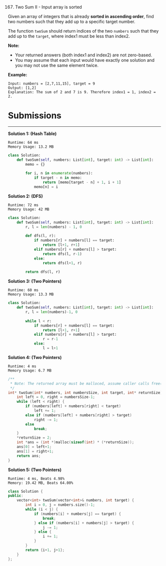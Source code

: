 167. Two Sum II - Input array is sorted

Given an array of integers that is already **sorted in ascending order**, find two numbers such that they add up to a specific target number.

The function `twoSum` should return indices of the two `numbers` such that they add up to the `target`, where index1 must be less than index2.

**Note:**
* Your returned answers (both index1 and index2) are not zero-based.
* You may assume that each input would have exactly one solution and you may not use the same element twice.

**Example:**
```
Input: numbers = [2,7,11,15], target = 9
Output: [1,2]
Explanation: The sum of 2 and 7 is 9. Therefore index1 = 1, index2 = 2.
```

# Submissions
---
**Solution 1: (Hash Table)**
```
Runtime: 64 ms
Memory Usage: 13.2 MB
```
```python
class Solution:
    def twoSum(self, numbers: List[int], target: int) -> List[int]:
        memo = {}
        
        for i, n in enumerate(numbers):
            if target - n in memo:
                return [memo[target - n] + 1, i + 1]
            memo[n] = i        
```

**Solution 2: (DFS)**
```
Runtime: 72 ms
Memory Usage: 42 MB
```
```python
class Solution:
    def twoSum(self, numbers: List[int], target: int) -> List[int]:
        r, l = len(numbers) - 1, 0
        
        def dfs(l, r):
            if numbers[r] + numbers[l] == target:
                return [l+1, r+1]
            elif numbers[r] + numbers[l] > target:
                return dfs(l, r-1)
            else:
                return dfs(l+1, r)
        
        return dfs(l, r)
```

**Solution 3: (Two Pointers)**
```
Runtime: 60 ms
Memory Usage: 13.3 MB
```
```python
class Solution:
    def twoSum(self, numbers: List[int], target: int) -> List[int]:
        r, l = len(numbers)-1, 0
        
        while l < r:
            if numbers[r] + numbers[l] == target:
                return [l+1, r+1]
            elif numbers[r] + numbers[l] > target:
                r = r-1
            else:
                l = l+1
```

**Solution 4: (Two Pointers)**
```
Runtime: 4 ms
Memory Usage: 6.7 MB
```
```c
/**
 * Note: The returned array must be malloced, assume caller calls free().
 */
int* twoSum(int* numbers, int numbersSize, int target, int* returnSize){
    int left = 0, right = numbersSize-1;
    while (left < right) {
        if (numbers[left] + numbers[right] < target)
            left += 1;
        else if (numbers[left] + numbers[right] > target)
            right -= 1;
        else
            break;
    }
    *returnSize = 2;
    int *ans = (int *)malloc(sizeof(int) * (*returnSize));
    ans[0] = left+1;
    ans[1] = right+1;
    return ans;
}
```

**Solution 5: (Two Pointers)**
```
Runtime: 4 ms, Beats 4.98%
Memory: 19.42 MB, Beats 64.00%
```
```c++
class Solution {
public:
    vector<int> twoSum(vector<int>& numbers, int target) {
        int i = 0, j = numbers.size()-1;
        while (i < j) {
            if (numbers[i] + numbers[j] == target) {
                break;
            } else if (numbers[i] + numbers[j] > target) {
                j -= 1;
            } else {
                i += 1;
            }
        }
        return {i+1, j+1};
    }
};
```
